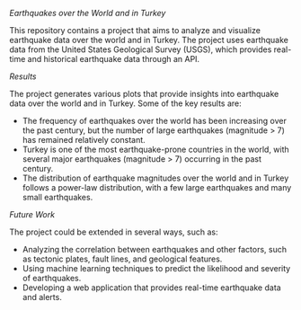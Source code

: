 *Earthquakes over the World and in Turkey*

This repository contains a project that aims to analyze and visualize earthquake data over the world and in Turkey. The project uses earthquake data from the United States Geological Survey (USGS), which provides real-time and historical earthquake data through an API.

*Results*

The project generates various plots that provide insights into earthquake data over the world and in Turkey. Some of the key results are:

* The frequency of earthquakes over the world has been increasing over the past century, but the number of large earthquakes (magnitude > 7) has remained relatively constant.
* Turkey is one of the most earthquake-prone countries in the world, with several major earthquakes (magnitude > 7) occurring in the past century.
* The distribution of earthquake magnitudes over the world and in Turkey follows a power-law distribution, with a few large earthquakes and many small earthquakes.


*Future Work*

The project could be extended in several ways, such as:
* Analyzing the correlation between earthquakes and other factors, such as tectonic plates, fault lines, and geological features.
* Using machine learning techniques to predict the likelihood and severity of earthquakes.
* Developing a web application that provides real-time earthquake data and alerts.
 
